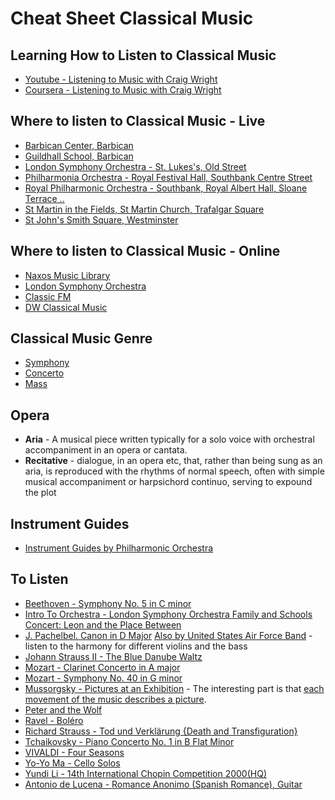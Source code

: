 # Cheat Sheet Classical Music

## Learning How to Listen to Classical Music

- [Youtube - Listening to Music with Craig Wright](https://www.youtube.com/watch?v=TRg-75VKOFU&list=PLh9mgdi4rNezhx8YiGIV8I22ICSuzslja&index=5)
- [Coursera - Listening to Music with Craig Wright](https://www.coursera.org/learn/introclassicalmusic/home/welcome)

## Where to listen to Classical Music - Live

- [Barbican Center, Barbican](https://www.barbican.org.uk/whats-on/classical-music)
- [Guildhall School, Barbican](https://www.gsmd.ac.uk/about_the_school/home/view_all_events.html)
- [London Symphony Orchestra - St. Lukes's, Old Street](https://lso.co.uk/whats-on/range.listevents/-.html)
- [Philharmonia Orchestra - Royal Festival Hall, Southbank Centre Street](https://lso.co.uk/whats-on/range.listevents/-.html)
- [Royal Philharmonic Orchestra - Southbank, Royal Albert Hall, Sloane Terrace ..](https://www.rpo.co.uk/whats-on/london-venues/locations)
- [St Martin in the Fields, St Martin Church, Trafalgar Square](https://www.stmartin-in-the-fields.org/whats-on/)
- [St John's Smith Square, Westminster](https://www.sjss.org.uk/whats-on)

## Where to listen to Classical Music - Online

- [Naxos Music Library](https://barbicanlib.nml3.naxosmusiclibrary.com/)
- [London Symphony Orchestra](https://www.youtube.com/c/LondonSymphonyOrchestra/featured)
- [Classic FM](https://uk.radio.net/s/classicfm)
- [DW Classical Music](https://www.youtube.com/c/DWClassicalMusic/videos)

## Classical Music Genre

- [Symphony](https://en.wikipedia.org/wiki/Symphony)
- [Concerto](https://en.wikipedia.org/wiki/Concerto)
- [Mass](https://en.wikipedia.org/wiki/Mass_%28music%29)

## Opera

- **Aria** - A musical piece written typically for a solo voice with orchestral accompaniment in an opera or cantata.
- **Recitative** - dialogue, in an opera etc, that, rather than being sung as an aria, is reproduced with the rhythms of normal speech, often with simple musical accompaniment or harpsichord continuo, serving to expound the plot

## Instrument Guides

- [Instrument Guides by Philharmonic Orchestra](https://www.youtube.com/watch?v=QNBsgfh4UMY&list=PLqR22EoucCyccs5J639SCefaM7mD9dMSz&index=10)

## To Listen

- [Beethoven - Symphony No. 5 in C minor](https://www.youtube.com/watch?v=vEQAqKGCtdI)
- [Intro To Orchestra - London Symphony Orchestra Family and Schools Concert: Leon and the Place Between](https://www.youtube.com/watch?v=jMh9D3uzc3U)
- [J. Pachelbel. Canon in D Major](https://www.youtube.com/watch?v=PfxrNblTr4o) [Also by United States Air Force Band](https://upload.wikimedia.org/wikipedia/commons/1/12/Canon_%282004%29_-_Strolling_Strings_-_United_States_Air_Force_Band.mp3) - listen to the harmony for different violins and the bass
- [Johann Strauss II - The Blue Danube Waltz](https://www.youtube.com/watch?v=tEDxGTLAUsQ)
- [Mozart - Clarinet Concerto in A major](https://www.youtube.com/watch?v=YT_63UntRJE)
- [Mozart - Symphony No. 40 in G minor](https://www.youtube.com/watch?v=wqkXqpQMk2k)
- [Mussorgsky - Pictures at an Exhibition](https://www.youtube.com/watch?v=wqkXqpQMk2k) - The interesting part is that [each movement of the music describes a picture](https://en.wikipedia.org/wiki/Pictures_at_an_Exhibition#Movements).
- [Peter and the Wolf](https://www.youtube.com/watch?v=9ueGfjBKbiE)
- [Ravel - Boléro](https://www.youtube.com/watch?v=s_pSJOkmYBA)
- [Richard Strauss - Tod und Verklärung {Death and Transfiguration}](https://www.youtube.com/watch?v=6hfQpaePuxo)
- [Tchaikovsky - Piano Concerto No. 1 in B Flat Minor](https://www.youtube.com/watch?v=Ybg2BEy_pu0)
- [VIVALDI - Four Seasons](https://www.youtube.com/watch?v=YnDLlajMxyo)
- [Yo-Yo Ma - Cello Solos](https://www.youtube.com/watch?v=xR4IElye7eg&list=PLa2Nqyzs2sklUoKqXWqGqd74yibTDzMsu)
- [Yundi Li - 14th International Chopin Competition 2000(HQ)](https://www.youtube.com/watch?v=e87JqA2hLxA)
- [Antonio de Lucena - Romance Anonimo (Spanish Romance), Guitar](https://www.youtube.com/watch?v=qaVTLEEJxhs)
